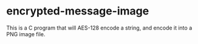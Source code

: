 # encrypted-message-image
This is a C program that will AES-128 encode a string, and encode it into a PNG image file.
